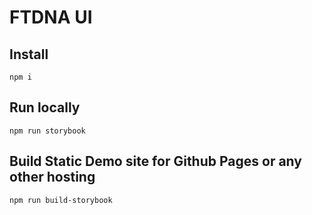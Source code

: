 # FTDNA UI

## Install

```
npm i
```

## Run locally

```
npm run storybook
```

## Build Static Demo site for Github Pages or any other hosting

```
npm run build-storybook
```
